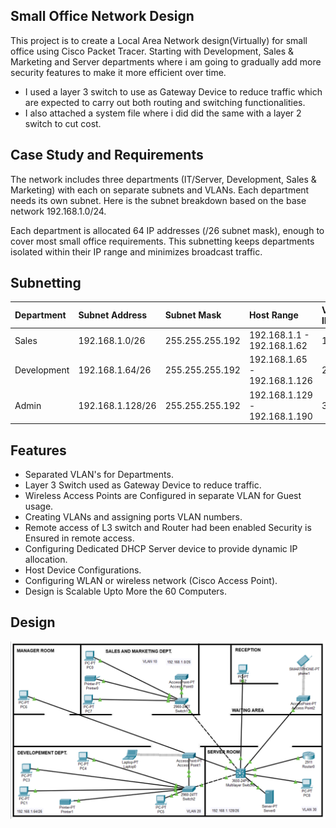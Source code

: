## Small Office Network Design

This project is to create a Local Area Network design(Virtually) for small office using Cisco Packet Tracer. Starting with Development, Sales & Marketing and Server departments where i am going to gradually add more security features to make it more efficient over time.

- I used a layer 3 switch to use as Gateway Device to reduce traffic which are expected to carry out both routing and switching functionalities.
- I also attached a system file where i did did the same with a layer 2 switch to cut cost.

## Case Study and Requirements

The network includes three departments (IT/Server, Development, Sales & Marketing) with each on separate subnets and VLANs. Each department needs its own subnet. Here is the subnet breakdown based on the base network 192.168.1.0/24.

Each department is allocated 64 IP addresses (/26 subnet mask), enough to cover most small office requirements. This subnetting keeps departments isolated within their IP range and minimizes broadcast traffic.

## Subnetting

|Department|Subnet Address|Subnet Mask|Host Range|VLAN ID| 
| :-------- | :-------    | :------   | :------  | :----- 
| Sales | 192.168.1.0/26 | 255.255.255.192 | 192.168.1.1 - 192.168.1.62 | 10
Development| 192.168.1.64/26 | 255.255.255.192 | 192.168.1.65 - 192.168.1.126 | 20
Admin | 192.168.1.128/26| 255.255.255.192 | 192.168.1.129 - 192.168.1.190 | 30 

## Features
- Separated VLAN's for Departments.
- Layer 3 Switch used as Gateway Device to reduce traffic.
- Wireless Access Points are Configured in separate VLAN for Guest usage.
- Creating VLANs and assigning ports VLAN numbers.
- Remote access of L3 switch and Router had been enabled Security is Ensured in remote access.
- Configuring Dedicated DHCP Server device to provide dynamic IP allocation.
- Host Device Configurations.
- Configuring WLAN or wireless network (Cisco Access Point).
- Design is Scalable Upto More the 60 Computers.


## Design
![Design Images](https://github.com/ReshadSadik/Small-Office-Network-Guide/blob/main/Images/remote-new-connection-L3.png)
